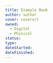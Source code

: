 ```yaml
---
title: Example Book
author: author
cover: coverurl
owned:
  - Digital
  - Physical
status: 
type: 
dateStarted: 
dateFinished:
---
```

